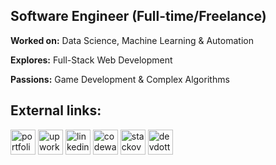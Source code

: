 ## **Software Engineer (Full-time/Freelance)**
**Worked on:** Data Science, Machine Learning & Automation

**Explores:** Full-Stack Web Development

**Passions:** Game Development & Complex Algorithms

## External links:
[<img src='https://cdn.simpleicons.org/icloud' alt='portfolio' height='40'>](https://castilloglenn.github.io/)     [<img src='https://cdn.simpleicons.org/upwork' alt='upwork' height='40'>](https://www.upwork.com/freelancers/~0134c73d8fad9c2581)     [<img src='https://cdn.simpleicons.org/linkedin' alt='linkedin' height='40'>](https://www.linkedin.com/in/allen-glenn-castillo/)     [<img src='https://cdn.simpleicons.org/codewars' alt='codewars' height='40'>](https://www.codewars.com/users/castilloglenn)     [<img src='https://cdn.simpleicons.org/stackoverflow' alt='stackoverflow' height='40'>](https://stackoverflow.com/users/12091931/glenn)     [<img src='https://cdn.simpleicons.org/devdotto/black/white' alt='devdotto' height='40'>](https://dev.to/castilloglenn)     
